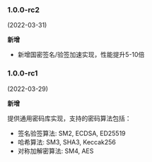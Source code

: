 ### 1.0.0-rc2
(2022-03-31)

**新增**

- 新增国密签名/验签加速实现，性能提升5-10倍

### 1.0.0-rc1
(2022-03-29)

**新增**

提供通用密码库实现，支持的密码算法包括：

- 签名验签算法: SM2, ECDSA, ED25519
- 哈希算法: SM3, SHA3, Keccak256
- 对称加解密算法: SM4, AES